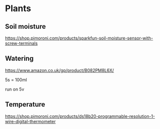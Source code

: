 # Plants


## Soil moisture
https://shop.pimoroni.com/products/sparkfun-soil-moisture-sensor-with-screw-terminals




## Watering

https://www.amazon.co.uk/gp/product/B082PM8L6X/

5s = 100ml

run on 5v


## Temperature

https://shop.pimoroni.com/products/ds18b20-programmable-resolution-1-wire-digital-thermometer

